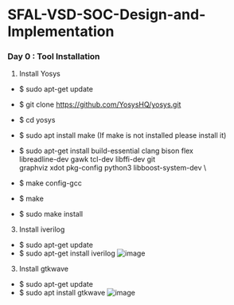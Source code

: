 # SFAL-VSD-SOC-Design-and-Implementation
### Day 0 : Tool Installation
1. Install Yosys
- $ sudo apt-get update
- $ git clone https://github.com/YosysHQ/yosys.git
- $ cd yosys
- $ sudo apt install make (If make is not installed please install it) 
- $ sudo apt-get install build-essential clang bison flex \
    libreadline-dev gawk tcl-dev libffi-dev git \
    graphviz xdot pkg-config python3 libboost-system-dev \
    
- $ make config-gcc
- $ make 
- $ sudo make install

   
3. Install iverilog
  - $ sudo apt-get update
  - $ sudo apt-get install iverilog
    ![image](https://github.com/user-attachments/assets/61149620-e0d8-42ca-95a8-73267d3adba7)
3. Install gtkwave
 - $ sudo apt-get update
 - $ sudo apt install gtkwave
![image](https://github.com/user-attachments/assets/eb03a0dc-4185-434b-a6c9-6e71df38e979)



